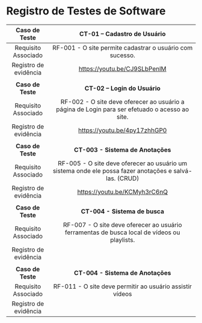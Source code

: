 
# Registro de Testes de Software


| **Caso de Teste** 	| **CT-01 – Cadastro de Usuário** 	|
|:---:	|:---:	|
|	Requisito Associado 	| RF-001 - O site permite cadastrar o usuário com sucesso. |
|Registro de evidência | https://youtu.be/CJ9SLbPenlM |
|   |   |
| **Caso de Teste** 	| **CT-02 – Login do Usuário** 	|
|	Requisito Associado 	| RF-002 - O site deve oferecer ao usuário a página de Login para ser efetuado o acesso ao site. |
|Registro de evidência | https://youtu.be/4py17zhhGP0 |
|   |   |
| **Caso de Teste** 	| **CT-003 - Sistema de Anotações** 	|
|	Requisito Associado 	| RF-005 - O site deve oferecer ao usuário um sistema onde ele possa fazer anotações e salvá-las. (CRUD) |
|Registro de evidência | https://youtu.be/KCMyh3rC6nQ |
|   |   |
| **Caso de Teste** 	| **CT-004 - Sistema de busca** 	|
|	Requisito Associado 	| RF-007 - O site deve oferecer ao usuário ferramentas de busca local de vídeos ou playlists. |
|Registro de evidência | |
|   |   |
| **Caso de Teste** 	| **CT-004 - Sistema de Anotações** 	|
|	Requisito Associado 	| RF-011 - O site deve permitir ao usuário assistir vídeos |
|Registro de evidência | |

